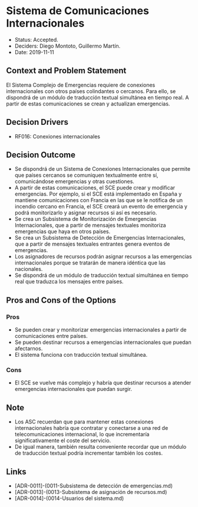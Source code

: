 # Sistema de Comunicaciones Internacionales

* Status: Accepted.
* Deciders: Diego Montoto, Guillermo Martín.
* Date: 2019-11-11


## Context and Problem Statement
El Sistema Complejo de Emergencias requiere de conexiones internacionales con otros países colindantes o cercanos. Para ello, se dispondrá de un módulo de traducción textual simultánea en tiempo real.
A partir de estas comunicaciones se crean y actualizan emergencias.

## Decision Drivers
* RF016: Conexiones internacionales

## Decision Outcome
* Se dispondrá de un Sistema de Conexiones Internacionales que permite que países cercanos se comuniquen textualmente entre sí, comunicándose emergencias y otras cuestiones.
* A partir de estas comunicaciones, el SCE puede crear y modificar emergencias. Por ejemplo, si el SCE está implementado en España y mantiene comunicaciones con Francia en las que se le notifica de un incendio cercano en Francia, el SCE creará un evento de emergencia y podrá monitorizarlo y asignar recursos si así es necesario.
* Se crea un Subsistema de Monitorización de Emergencias Internacionales, que a partir de mensajes textuales monitoriza emergencias que haya en otros países.
* Se crea un Subsistema de Detección de Emergencias Internacionales, que a partir de mensajes textuales entrantes genera eventos de emergencias.
* Los asignadores de recursos podrán asignar recursos a las emergencias internacionales porque se tratarán de manera idéntica que las nacionales.
* Se dispondrá de un módulo de traducción textual simultánea en tiempo real que traduzca los mensajes entre países.

## Pros and Cons of the Options

### Pros
* Se pueden crear y monitorizar emergencias internacionales a partir de comunicaciones entre países.
* Se pueden destinar recursos a emergencias internacionales que puedan afectarnos.
* El sistema funciona con traducción textual simultánea.

### Cons
* El SCE se vuelve más complejo y habría que destinar recursos a atender emergencias internacionales que puedan surgir.

## Note 
* Los ASC recuerdan que para mantener estas conexiones internacionales habría que contratar y conectarse a una red de telecomunicaciones internacional, lo que incrementaría significativamente el coste del servicio.
* De igual manera, también resulta conveniente recordar que un módulo de traducción textual podría incrementar también los costes.

## Links

* [ADR-0011]-(0011-Subsistema de detección de emergencias.md)
* [ADR-0013]-(0013-Subsistema de asignación de recursos.md)
* [ADR-0014]-(0014-Usuarios del sistema.md)
